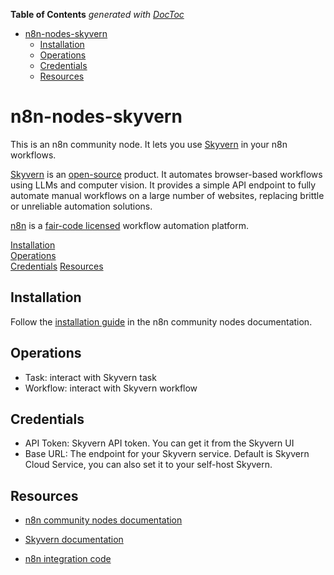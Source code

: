 <!-- START doctoc generated TOC please keep comment here to allow auto update -->
<!-- DON'T EDIT THIS SECTION, INSTEAD RE-RUN doctoc TO UPDATE -->
**Table of Contents**  *generated with [DocToc](https://github.com/thlorenz/doctoc)*

- [n8n-nodes-skyvern](#n8n-nodes-skyvern)
  - [Installation](#installation)
  - [Operations](#operations)
  - [Credentials](#credentials)
  - [Resources](#resources)

<!-- END doctoc generated TOC please keep comment here to allow auto update -->

# n8n-nodes-skyvern

This is an n8n community node. It lets you use [Skyvern](https://www.skyvern.com/) in your n8n workflows.

[Skyvern](https://www.skyvern.com/) is an [open-source](https://github.com/Skyvern-AI/skyvern) product. It automates browser-based workflows using LLMs and computer vision. It provides a simple API endpoint to fully automate manual workflows on a large number of websites, replacing brittle or unreliable automation solutions.

[n8n](https://n8n.io/) is a [fair-code licensed](https://docs.n8n.io/reference/license/) workflow automation platform.

[Installation](#installation)  
[Operations](#operations)  
[Credentials](#credentials) 
[Resources](#resources)  

## Installation

Follow the [installation guide](https://docs.n8n.io/integrations/community-nodes/installation/) in the n8n community nodes documentation.

## Operations

- Task: interact with Skyvern task
- Workflow: interact with Skyvern workflow

## Credentials

- API Token: Skyvern API token. You can get it from the Skyvern UI
- Base URL: The endpoint for your Skyvern service. Default is Skyvern Cloud Service, you can also set it to your self-host Skyvern.


## Resources

* [n8n community nodes documentation](https://docs.n8n.io/integrations/community-nodes/)
* [Skyvern documentation](https://docs.skyvern.com/introduction)

* [n8n integration code](https://github.com/Skyvern-AI/skyvern/tree/main/integrations/n8n)
